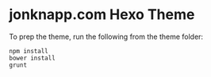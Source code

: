 # jonknapp.com Hexo Theme

To prep the theme, run the following from the theme folder:

    npm install
    bower install
    grunt

